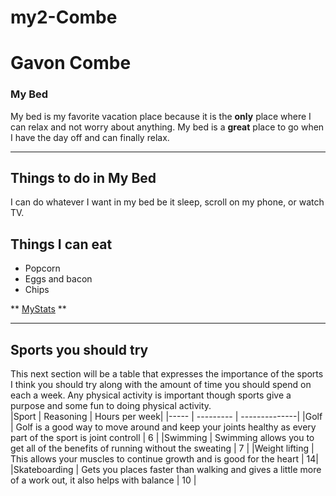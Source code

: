 # my2-Combe
# Gavon Combe
### My Bed
My bed is my favorite vacation place because it is the **only** place where I can relax and not worry about anything. My bed is a **great** place to go when I have the day off and can finally relax.
***
## Things to do in My Bed
I can do whatever I want in my bed be it sleep, scroll on my phone, or watch TV.
## Things I can eat
- Popcorn
- Eggs and bacon
- Chips

** [MyStats](MyStats.md) **

***
## Sports you should try
This next section will be a table that expresses the importance of the sports I think you should try along with the amount of time you should spend on each a week. Any physical activity is important though sports give a purpose and some fun to doing physical activity. <br>
|Sport | Reasoning | Hours per week|
|----- | --------- | --------------|
|Golf | Golf is a good way to move around and keep your joints healthy as every part of the sport is joint controll | 6 |
|Swimming | Swimming allows you to get all of the benefits of running without the sweating | 7 | 
|Weight lifting | This allows your muscles to continue growth and is good for the heart | 14|
|Skateboarding | Gets you places faster than walking and gives a little more of a work out, it also helps with balance | 10 |
